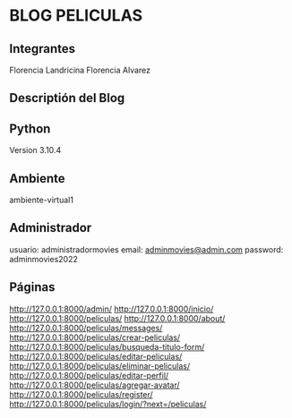 # BLOG PELICULAS

## Integrantes
Florencia Landricina
Florencia Alvarez

## Descriptión del Blog



## Python
Version 3.10.4

## Ambiente
ambiente-virtual1

## Administrador
usuario: administradormovies
email: adminmovies@admin.com
password: adminmovies2022

## Páginas
http://127.0.0.1:8000/admin/
http://127.0.0.1:8000/inicio/
http://127.0.0.1:8000/peliculas/
http://127.0.0.1:8000/about/
http://127.0.0.1:8000/peliculas/messages/
http://127.0.0.1:8000/peliculas/crear-peliculas/
http://127.0.0.1:8000/peliculas/busqueda-titulo-form/
http://127.0.0.1:8000/peliculas/editar-peliculas/
http://127.0.0.1:8000/peliculas/eliminar-peliculas/
http://127.0.0.1:8000/peliculas/editar-perfil/
http://127.0.0.1:8000/peliculas/agregar-avatar/
http://127.0.0.1:8000/peliculas/register/
http://127.0.0.1:8000/peliculas/login/?next=/peliculas/



